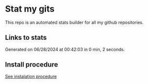 # Stat my gits

This repo is an automated stats builder for all my github repositories.

## Links to stats


Generated on 06/28/2024 at 00:42:03 in 0 min, 2 seconds.

## Install procedure

[See instalation procedure](./src/install.md)
